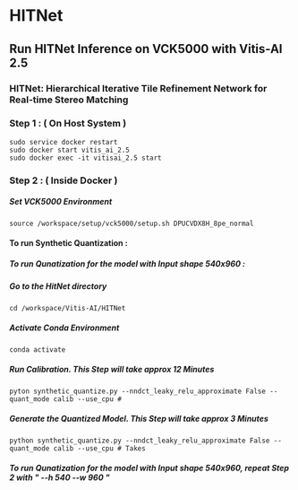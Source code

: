 # HITNet

## Run HITNet Inference on VCK5000 with Vitis-AI 2.5 

### HITNet: Hierarchical Iterative Tile Refinement Network for Real-time Stereo Matching


### Step 1 : ( On Host System ) 

```
sudo service docker restart 
sudo docker start vitis_ai_2.5 
sudo docker exec -it vitisai_2.5 start
```

### Step 2 : ( Inside Docker )

##### Set VCK5000 Environment 

```
source /workspace/setup/vck5000/setup.sh DPUCVDX8H_8pe_normal
```
#### To run Synthetic Quantization : 

##### To run Qunatization for the model with Input shape 540x960 : 
##### Go to the HitNet directory
```
cd /workspace/Vitis-AI/HITNet
```

##### Activate Conda Environment 
```
conda activate 
```
##### Run Calibration. This Step will take approx 12 Minutes 
```
pyton synthetic_quantize.py --nndct_leaky_relu_approximate False --quant_mode calib --use_cpu # 
```
##### Generate the Quantized Model. This Step will take approx 3 Minutes 

```
python synthetic_quantize.py --nndct_leaky_relu_approximate False --quant_mode calib --use_cpu # Takes 
```

##### To run Qunatization for the model with Input shape 540x960, repeat Step 2 with " --h 540 --w 960 "  

